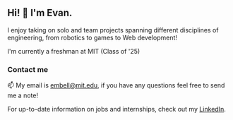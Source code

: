 ## Hi! 👋 I'm Evan.

I enjoy taking on solo and team projects spanning different disciplines of engineering, from robotics to games to Web development!

I'm currently a freshman at MIT (Class of '25)

### Contact me

📫 My email is [embell@mit.edu](mailto:embell@mit.edu), if you have any questions feel free to send me a note!

For up-to-date information on jobs and internships, check out my [LinkedIn](https://www.linkedin.com/in/evan-m-bell/).
